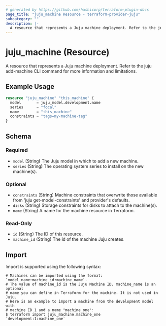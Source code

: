 ```yaml
---
# generated by https://github.com/hashicorp/terraform-plugin-docs
page_title: "juju_machine Resource - terraform-provider-juju"
subcategory: ""
description: |-
  A resource that represents a Juju machine deployment. Refer to the juju add-machine CLI command for more information and limitations.
---
```


# juju_machine (Resource)

A resource that represents a Juju machine deployment. Refer to the juju add-machine CLI command for more information and limitations.

## Example Usage

```terraform
resource "juju_machine" "this_machine" {
  model       = juju_model.development.name
  series      = "focal"
  name        = "this_machine"
  constraints = "tags=my-machine-tag"
}
```

<!-- schema generated by tfplugindocs -->
## Schema

### Required

- `model` (String) The Juju model in which to add a new machine.
- `series` (String) The operating system series to install on the new machine(s).

### Optional

- `constraints` (String) Machine constraints that overwrite those available from 'juju get-model-constraints' and provider's defaults.
- `disks` (String) Storage constraints for disks to attach to the machine(s).
- `name` (String) A name for the machine resource in Terraform.

### Read-Only

- `id` (String) The ID of this resource.
- `machine_id` (String) The id of the machine Juju creates.

## Import

Import is supported using the following syntax:

```shell
# Machines can be imported using the format: `model_name:machine_id:machine_name`.
# The value of machine_id is the Juju Machine ID. machine_name is an optional 
# name you can define in Terraform for the machine. It is not used in Juju.
# Here is an example to import a machine from the development model with 
# machine ID 1 and a name "machine_one":
$ terraform import juju_machine.machine_one `development:1:machine_one`
```
